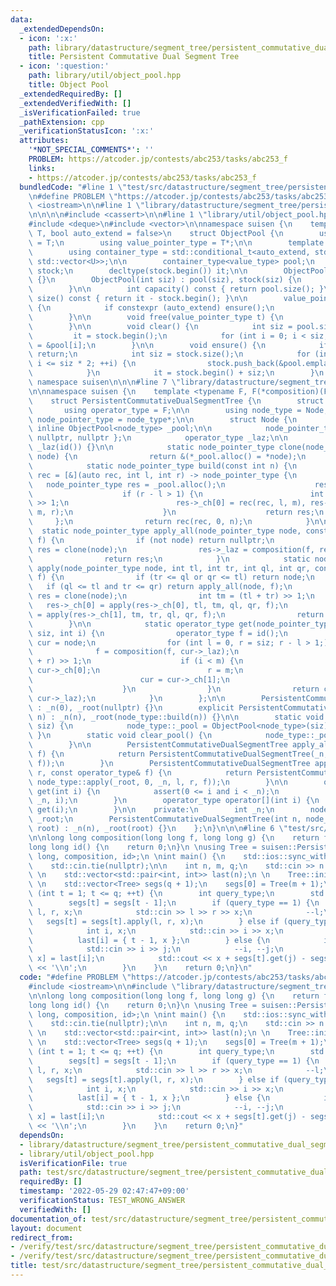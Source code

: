```yaml
---
data:
  _extendedDependsOn:
  - icon: ':x:'
    path: library/datastructure/segment_tree/persistent_commutative_dual_segment_tree.hpp
    title: Persistent Commutative Dual Segment Tree
  - icon: ':question:'
    path: library/util/object_pool.hpp
    title: Object Pool
  _extendedRequiredBy: []
  _extendedVerifiedWith: []
  _isVerificationFailed: true
  _pathExtension: cpp
  _verificationStatusIcon: ':x:'
  attributes:
    '*NOT_SPECIAL_COMMENTS*': ''
    PROBLEM: https://atcoder.jp/contests/abc253/tasks/abc253_f
    links:
    - https://atcoder.jp/contests/abc253/tasks/abc253_f
  bundledCode: "#line 1 \"test/src/datastructure/segment_tree/persistent_commutative_dual_segment_tree/abc253.test.cpp\"\
    \n#define PROBLEM \"https://atcoder.jp/contests/abc253/tasks/abc253_f\"\n\n#include\
    \ <iostream>\n\n#line 1 \"library/datastructure/segment_tree/persistent_commutative_dual_segment_tree.hpp\"\
    \n\n\n\n#include <cassert>\n\n#line 1 \"library/util/object_pool.hpp\"\n\n\n\n\
    #include <deque>\n#include <vector>\n\nnamespace suisen {\n    template <typename\
    \ T, bool auto_extend = false>\n    struct ObjectPool {\n        using value_type\
    \ = T;\n        using value_pointer_type = T*;\n\n        template <typename U>\n\
    \        using container_type = std::conditional_t<auto_extend, std::deque<U>,\
    \ std::vector<U>>;\n\n        container_type<value_type> pool;\n        container_type<value_pointer_type>\
    \ stock;\n        decltype(stock.begin()) it;\n\n        ObjectPool() : ObjectPool(0)\
    \ {}\n        ObjectPool(int siz) : pool(siz), stock(siz) {\n            clear();\n\
    \        }\n\n        int capacity() const { return pool.size(); }\n        int\
    \ size() const { return it - stock.begin(); }\n\n        value_pointer_type alloc()\
    \ {\n            if constexpr (auto_extend) ensure();\n            return *it++;\n\
    \        }\n\n        void free(value_pointer_type t) {\n            *--it = t;\n\
    \        }\n\n        void clear() {\n            int siz = pool.size();\n   \
    \         it = stock.begin();\n            for (int i = 0; i < siz; i++) stock[i]\
    \ = &pool[i];\n        }\n\n        void ensure() {\n            if (it != stock.end())\
    \ return;\n            int siz = stock.size();\n            for (int i = siz;\
    \ i <= siz * 2; ++i) {\n                stock.push_back(&pool.emplace_back());\n\
    \            }\n            it = stock.begin() + siz;\n        }\n    };\n} //\
    \ namespace suisen\n\n\n#line 7 \"library/datastructure/segment_tree/persistent_commutative_dual_segment_tree.hpp\"\
    \n\nnamespace suisen {\n    template <typename F, F(*composition)(F, F), F(*id)()>\n\
    \    struct PersistentCommutativeDualSegmentTree {\n        struct Node;\n\n \
    \       using operator_type = F;\n\n        using node_type = Node;\n        using\
    \ node_pointer_type = node_type*;\n\n        struct Node {\n            static\
    \ inline ObjectPool<node_type> _pool;\n\n            node_pointer_type _ch[2]{\
    \ nullptr, nullptr };\n            operator_type _laz;\n\n            Node() :\
    \ _laz(id()) {}\n\n            static node_pointer_type clone(node_pointer_type\
    \ node) {\n                return &(*_pool.alloc() = *node);\n            }\n\n\
    \            static node_pointer_type build(const int n) {\n                auto\
    \ rec = [&](auto rec, int l, int r) -> node_pointer_type {\n                 \
    \   node_pointer_type res = _pool.alloc();\n                    res->_laz = id();\n\
    \                    if (r - l > 1) {\n                        int m = (l + r)\
    \ >> 1;\n                        res->_ch[0] = rec(rec, l, m), res->_ch[1] = rec(rec,\
    \ m, r);\n                    }\n                    return res;\n           \
    \     };\n                return rec(rec, 0, n);\n            }\n\n          \
    \  static node_pointer_type apply_all(node_pointer_type node, const operator_type&\
    \ f) {\n                if (not node) return nullptr;\n                node_pointer_type\
    \ res = clone(node);\n                res->_laz = composition(f, res->_laz);\n\
    \                return res;\n            }\n            static node_pointer_type\
    \ apply(node_pointer_type node, int tl, int tr, int ql, int qr, const operator_type&\
    \ f) {\n                if (tr <= ql or qr <= tl) return node;\n             \
    \   if (ql <= tl and tr <= qr) return apply_all(node, f);\n                node_pointer_type\
    \ res = clone(node);\n                int tm = (tl + tr) >> 1;\n             \
    \   res->_ch[0] = apply(res->_ch[0], tl, tm, ql, qr, f);\n                res->_ch[1]\
    \ = apply(res->_ch[1], tm, tr, ql, qr, f);\n                return res;\n    \
    \        }\n\n            static operator_type get(node_pointer_type node, int\
    \ siz, int i) {\n                operator_type f = id();\n                node_pointer_type\
    \ cur = node;\n                for (int l = 0, r = siz; r - l > 1;) {\n      \
    \              f = composition(f, cur->_laz);\n                    int m = (l\
    \ + r) >> 1;\n                    if (i < m) {\n                        cur =\
    \ cur->_ch[0];\n                        r = m;\n                    } else {\n\
    \                        cur = cur->_ch[1];\n                        l = m;\n\
    \                    }\n                }\n                return composition(f,\
    \ cur->_laz);\n            }\n        };\n\n        PersistentCommutativeDualSegmentTree()\
    \ : _n(0), _root(nullptr) {}\n        explicit PersistentCommutativeDualSegmentTree(int\
    \ n) : _n(n), _root(node_type::build(n)) {}\n\n        static void init_pool(int\
    \ siz) {\n            node_type::_pool = ObjectPool<node_type>(siz);\n       \
    \ }\n        static void clear_pool() {\n            node_type::_pool.clear();\n\
    \        }\n\n        PersistentCommutativeDualSegmentTree apply_all(const operator_type&\
    \ f) {\n            return PersistentCommutativeDualSegmentTree(_n, node_type::apply_all(_root,\
    \ f));\n        }\n        PersistentCommutativeDualSegmentTree apply(int l, int\
    \ r, const operator_type& f) {\n            return PersistentCommutativeDualSegmentTree(_n,\
    \ node_type::apply(_root, 0, _n, l, r, f));\n        }\n\n        operator_type\
    \ get(int i) {\n            assert(0 <= i and i < _n);\n            return node_type::get(_root,\
    \ _n, i);\n        }\n        operator_type operator[](int i) {\n            return\
    \ get(i);\n        }\n\n    private:\n        int _n;\n        node_pointer_type\
    \ _root;\n        PersistentCommutativeDualSegmentTree(int n, node_pointer_type\
    \ root) : _n(n), _root(root) {}\n    };\n}\n\n\n#line 6 \"test/src/datastructure/segment_tree/persistent_commutative_dual_segment_tree/abc253.test.cpp\"\
    \n\nlong long composition(long long f, long long g) {\n    return f + g;\n}\n\
    long long id() {\n    return 0;\n}\n \nusing Tree = suisen::PersistentCommutativeDualSegmentTree<long\
    \ long, composition, id>;\n \nint main() {\n    std::ios::sync_with_stdio(false);\n\
    \    std::cin.tie(nullptr);\n\n    int n, m, q;\n    std::cin >> n >> m >> q;\n\
    \ \n    std::vector<std::pair<int, int>> last(n);\n \n    Tree::init_pool(15000000);\n\
    \ \n    std::vector<Tree> segs(q + 1);\n    segs[0] = Tree(m + 1);\n \n    for\
    \ (int t = 1; t <= q; ++t) {\n        int query_type;\n        std::cin >> query_type;\n\
    \        segs[t] = segs[t - 1];\n        if (query_type == 1) {\n            int\
    \ l, r, x;\n            std::cin >> l >> r >> x;\n            --l;\n         \
    \   segs[t] = segs[t].apply(l, r, x);\n        } else if (query_type == 2) {\n\
    \            int i, x;\n            std::cin >> i >> x;\n            --i;\n  \
    \          last[i] = { t - 1, x };\n        } else {\n            int i, j;\n\
    \            std::cin >> i >> j;\n            --i, --j;\n            auto [tl,\
    \ x] = last[i];\n            std::cout << x + segs[t].get(j) - segs[tl].get(j)\
    \ << '\\n';\n        }\n    }\n    return 0;\n}\n"
  code: "#define PROBLEM \"https://atcoder.jp/contests/abc253/tasks/abc253_f\"\n\n\
    #include <iostream>\n\n#include \"library/datastructure/segment_tree/persistent_commutative_dual_segment_tree.hpp\"\
    \n\nlong long composition(long long f, long long g) {\n    return f + g;\n}\n\
    long long id() {\n    return 0;\n}\n \nusing Tree = suisen::PersistentCommutativeDualSegmentTree<long\
    \ long, composition, id>;\n \nint main() {\n    std::ios::sync_with_stdio(false);\n\
    \    std::cin.tie(nullptr);\n\n    int n, m, q;\n    std::cin >> n >> m >> q;\n\
    \ \n    std::vector<std::pair<int, int>> last(n);\n \n    Tree::init_pool(15000000);\n\
    \ \n    std::vector<Tree> segs(q + 1);\n    segs[0] = Tree(m + 1);\n \n    for\
    \ (int t = 1; t <= q; ++t) {\n        int query_type;\n        std::cin >> query_type;\n\
    \        segs[t] = segs[t - 1];\n        if (query_type == 1) {\n            int\
    \ l, r, x;\n            std::cin >> l >> r >> x;\n            --l;\n         \
    \   segs[t] = segs[t].apply(l, r, x);\n        } else if (query_type == 2) {\n\
    \            int i, x;\n            std::cin >> i >> x;\n            --i;\n  \
    \          last[i] = { t - 1, x };\n        } else {\n            int i, j;\n\
    \            std::cin >> i >> j;\n            --i, --j;\n            auto [tl,\
    \ x] = last[i];\n            std::cout << x + segs[t].get(j) - segs[tl].get(j)\
    \ << '\\n';\n        }\n    }\n    return 0;\n}"
  dependsOn:
  - library/datastructure/segment_tree/persistent_commutative_dual_segment_tree.hpp
  - library/util/object_pool.hpp
  isVerificationFile: true
  path: test/src/datastructure/segment_tree/persistent_commutative_dual_segment_tree/abc253.test.cpp
  requiredBy: []
  timestamp: '2022-05-29 02:47:47+09:00'
  verificationStatus: TEST_WRONG_ANSWER
  verifiedWith: []
documentation_of: test/src/datastructure/segment_tree/persistent_commutative_dual_segment_tree/abc253.test.cpp
layout: document
redirect_from:
- /verify/test/src/datastructure/segment_tree/persistent_commutative_dual_segment_tree/abc253.test.cpp
- /verify/test/src/datastructure/segment_tree/persistent_commutative_dual_segment_tree/abc253.test.cpp.html
title: test/src/datastructure/segment_tree/persistent_commutative_dual_segment_tree/abc253.test.cpp
---
```

